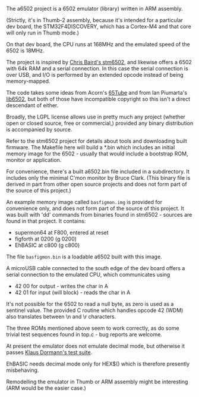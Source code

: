 The a6502 project is a 6502 emulator (library) written in ARM assembly.

(Strictly, it's in Thumb-2 assembly, because it's intended for a
particular dev board, the STM32F4DISCOVERY, which has a Cortex-M4
and that core will only run in Thumb mode.)

On that dev board, the CPU runs at 168MHz and the emulated speed of
the 6502 is 18MHz.

The project is inspired by [Chris Baird's stm6502](https://github.com/BigEd/stm6502), and likewise offers
a 6502 with 64k RAM and a serial connection.  In this case the serial
connection is over USB, and I/O is performed by an extended opcode
instead of being memory-mapped.

The code takes some ideas from Acorn's [65Tube](http://www.chiark.greenend.org.uk/~theom/riscos/docs/RISCOS2/Emulate65.txt) and from Ian Piumarta's
[lib6502](http://www.piumarta.com/software/lib6502/), but both of those have incompatible copyright so this isn't a
direct descendant of either.

Broadly, the LGPL license allows use in pretty much any project
(whether open or closed source, free or commercial,) provided any
binary distribution is accompanied by source.

Refer to the stm6502 project for details about tools and downloading
built firmware.  The Makefile here will build a *.bin which includes
an initial memory image for the 6502 - usually that would include a
bootstrap ROM, monitor or application. 

For convenience, there's a built a6502.bin file included in a subdirectory.
It includes only the minimal C'mon monitor by Bruce Clark.
(This binary file is derived in part from other open source
projects and does not form part of the source of this project.)

An example memory image called `basfigmon.img` is provided for
convenience only, and does not form part of the source
of this project. It was built with 'dd' commands from binaries found
in stm6502 - sources are found in that project. It contains:
  - supermon64 at F800, entered at reset
  - figforth at 0200 (g 0200)
  - EhBASIC at c800 (g c800)

The file `basfigmon.bin` is a loadable a6502 built with this image.

A microUSB cable connected to the south edge of the dev board offers
a serial connection to the emulated CPU, which communicates using
  - 42 00 for output - writes the char in A
  - 42 01 for input (will block) - reads the char in A

It's not possible for the 6502 to read a null byte, as zero is used as
a sentinel value.  The provided C routine which handles opcode 42
(WDM) also translates between \n and \r characters. 

The three ROMs mentioned above seem to work correctly, as do some
trivial test sequences found in top.c - bug reports are welcome.

At present the emulator does not emulate decimal mode, but otherwise
it passes [Klaus Dormann's test suite](http://forum.6502.org/viewtopic.php?f=2&t=2241).

EhBASIC needs decimal mode only for HEX$() which is therefore
presently misbehaving.

Remodelling the emulator in Thumb or ARM assembly might be interesting
(ARM would be the easier case.)

